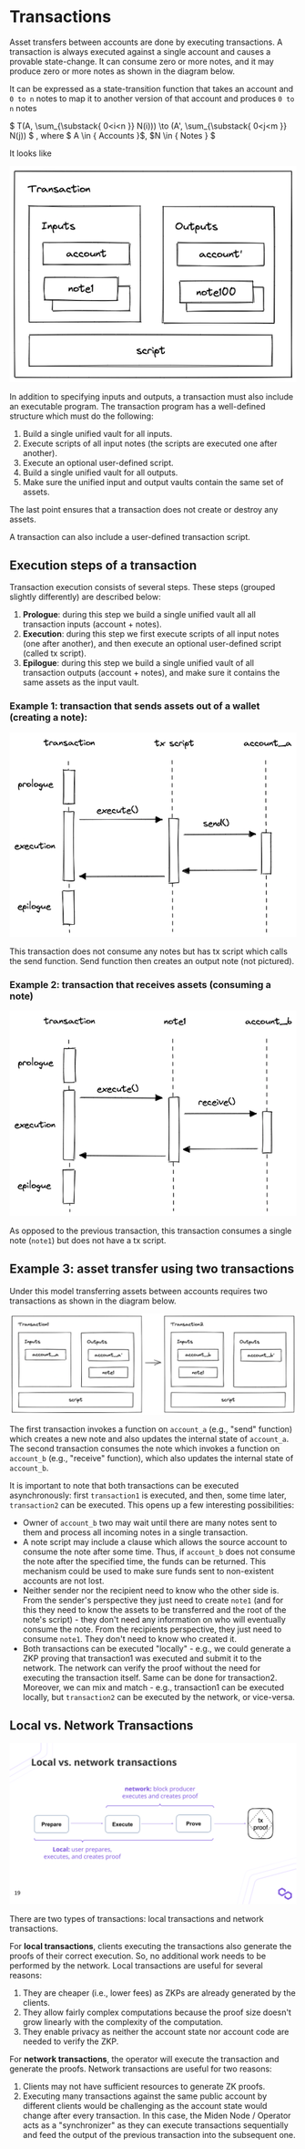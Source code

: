 # Transactions
Asset transfers between accounts are done by executing transactions. A transaction is always executed against a single account and causes a provable state-change. It can consume zero or more notes, and it may produce zero or more notes as shown in the diagram below.

It can be expressed as a state-transition function that takes an account and `0 to n` notes to map it to another version of that account and produces `0 to n` notes   

$
T(A, \sum_{\substack{
   0<i<n
  }} 
 N(i))) \to (A', \sum_{\substack{
   0<j<m
  }} 
 N(j)) 
$
, where  $ A \in { Accounts }$, $N \in { Notes } $

It looks like 

<p align="center">
    <img src="../diagrams/architecture/transaction/Transaction.png">
</p>

In addition to specifying inputs and outputs, a transaction must also include an executable program. The transaction program has a well-defined structure which must do the following:

1. Build a single unified vault for all inputs.
2. Execute scripts of all input notes (the scripts are executed one after another).
3. Execute an optional user-defined script.
4. Build a single unified vault for all outputs.
5. Make sure the unified input and output vaults contain the same set of assets.

The last point ensures that a transaction does not create or destroy any assets.

A transaction can also include a user-defined transaction script. <Some more info here is missing>

## Execution steps of a transaction
Transaction execution consists of several steps. These steps (grouped slightly differently) are described below:

1. **Prologue**: during this step we build a single unified vault all all transaction inputs (account + notes).
2. **Execution**: during this step we first execute scripts of all input notes (one after another), and then execute an optional user-defined script (called tx script).
3. **Epilogue**: during this step we build a single unified vault of all transaction outputs (account + notes), and make sure it contains the same assets as the input vault.

### Example 1: transaction that sends assets out of a wallet (creating a note):

<p align="center">
    <img src="../diagrams/architecture/transaction/Transaction_Example_Send_Asset.png">
</p>

This transaction does not consume any notes but has tx script which calls the send function. Send function then creates an output note (not pictured).

### Example 2: transaction that receives assets (consuming a note)

<p align="center">
    <img src="../diagrams/architecture/transaction/Transaction_Example_Receive_Asset.png">
</p>

As opposed to the previous transaction, this transaction consumes a single note (`note1`) but does not have a tx script.

## Example 3: asset transfer using two transactions
Under this model transferring assets between accounts requires two transactions as shown in the diagram below.

<p align="center">
    <img src="../diagrams/architecture/transaction/Transaction_Flow.png">
</p>

The first transaction invokes a function on `account_a` (e.g., "send" function) which creates a new note and also updates the internal state of `account_a`. The second transaction consumes the note which invokes a function on `account_b` (e.g., "receive" function), which also updates the internal state of `account_b`.

It is important to note that both transactions can be executed asynchronously: first `transaction1` is executed, and then, some time later, `transaction2` can be executed. This opens up a few interesting possibilities:

* Owner of `account_b` two may wait until there are many notes sent to them and process all incoming notes in a single transaction.
* A note script may include a clause which allows the source account to consume the note after some time. Thus, if `account_b` does not consume the note after the specified time, the funds can be returned. This mechanism could be used to make sure funds sent to non-existent accounts are not lost.
* Neither sender nor the recipient need to know who the other side is. From the sender's perspective they just need to create `note1` (and for this they need to know the assets to be transferred and the root of the note's script) - they don't need any information on who will eventually consume the note. From the recipients perspective, they just need to consume `note1`. They don't need to know who created it.
* Both transactions can be executed "locally" - e.g., we could generate a ZKP proving that transaction1 was executed and submit it to the network. The network can verify the proof without the need for executing the transaction itself. Same can be done for transaction2. Moreover, we can mix and match - e.g., transaction1 can be executed locally, but `transaction2` can be executed by the network, or vice-versa.

## Local vs. Network Transactions

<p align="center">
    <img src="../diagrams/architecture/transaction/Local_vs_Network_Transaction.png">
</p>

There are two types of transactions: local transactions and network transactions.

For **local transactions**, clients executing the transactions also generate the proofs of their correct execution. So, no additional work needs to be performed by the network. Local transactions are useful for several reasons:

1. They are cheaper (i.e., lower fees) as ZKPs are already generated by the clients.
2. They allow fairly complex computations because the proof size doesn't grow linearly with the complexity of the computation.
3. They enable privacy as neither the account state nor account code are needed to verify the ZKP.

For **network transactions**, the operator will execute the transaction and generate the proofs. Network transactions are useful for two reasons:

1. Clients may not have sufficient resources to generate ZK proofs.
2. Executing many transactions against the same public account by different clients would be challenging as the account state would change after every transaction. In this case, the Miden Node / Operator acts as a "synchronizer" as they can execute transactions sequentially and feed the output of the previous transaction into the subsequent one.

